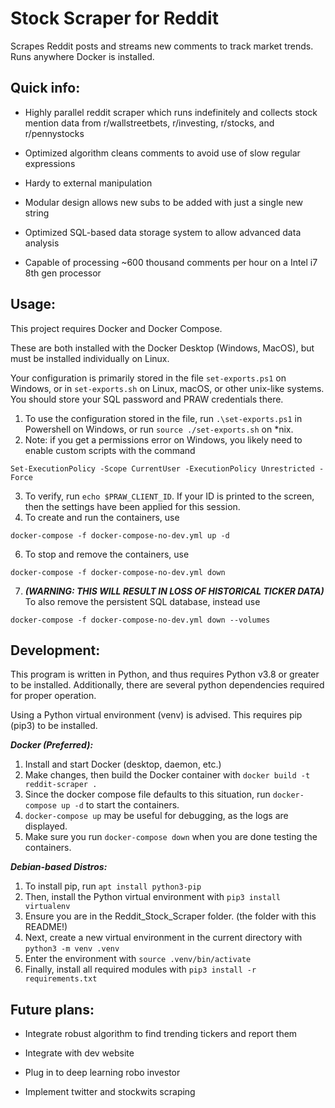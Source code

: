 ﻿# Stock Scraper for Reddit
Scrapes Reddit posts and streams new comments to track market trends.
Runs anywhere Docker is installed.

## Quick info:
  - Highly parallel reddit scraper which runs indefinitely and collects stock mention data from r/wallstreetbets, r/investing, r/stocks, and r/pennystocks
  
  - Optimized algorithm cleans comments to avoid use of slow regular expressions
  
  - Hardy to external manipulation
  
  - Modular design allows new subs to be added with just a single new string
  
  - Optimized SQL-based data storage system to allow advanced data analysis
  
  - Capable of processing ~600 thousand comments per hour on a Intel i7 8th gen processor
  
## Usage:
  This project requires Docker and Docker Compose.

  These are both installed with the Docker Desktop (Windows, MacOS), but must be installed individually on Linux.

  Your configuration is primarily stored in the file ```set-exports.ps1``` on Windows, or in ```set-exports.sh``` on Linux, macOS, or other unix-like systems. You should store your SQL password and PRAW credentials there.

  1. To use the configuration stored in the file, run ```.\set-exports.ps1``` in Powershell on Windows, or run ```source ./set-exports.sh``` on *nix.
  2. Note: if you get a permissions error on Windows, you likely need to enable custom scripts with the command
  ```
  Set-ExecutionPolicy -Scope CurrentUser -ExecutionPolicy Unrestricted -Force
  ```
  3. To verify, run ```echo $PRAW_CLIENT_ID```. If your ID is printed to the screen, then the settings have been applied for this session.
  4. To create and run the containers, use
  ```
  docker-compose -f docker-compose-no-dev.yml up -d
  ```
  6. To stop and remove the containers, use
  ```
  docker-compose -f docker-compose-no-dev.yml down
  ```
  7. ***(WARNING: THIS WILL RESULT IN LOSS OF HISTORICAL TICKER DATA)*** To also remove the persistent SQL database, instead use
  ```
  docker-compose -f docker-compose-no-dev.yml down --volumes
  ```
  

## Development:
  This program is written in Python, and thus requires Python v3.8 or greater to be installed. Additionally, there are several python dependencies required for proper operation.

  Using a Python virtual environment (venv) is advised. This requires pip (pip3) to be installed.

  ***Docker (Preferred):***
  1. Install and start Docker (desktop, daemon, etc.)
  2. Make changes, then build the Docker container with ```docker build -t reddit-scraper .```
  3. Since the docker compose file defaults to this situation, run ```docker-compose up -d``` to start the containers.
  4. ```docker-compose up``` may be useful for debugging, as the logs are displayed.
  5. Make sure you run ```docker-compose down``` when you are done testing the containers.

  ***Debian-based Distros:***
  1. To install pip, run ```apt install python3-pip```
  2. Then, install the Python virtual environment with ```pip3 install virtualenv```
  3. Ensure you are in the Reddit_Stock_Scraper folder. (the folder with this README!) 
  4. Next, create a new virtual environment in the current directory with ```python3 -m venv .venv```
  5. Enter the environment with ```source .venv/bin/activate```
  6. Finally, install all required modules with ```pip3 install -r requirements.txt```
    
## Future plans:
  - Integrate robust algorithm to find trending tickers and report them
  
  - Integrate with dev website
  
  - Plug in to deep learning robo investor
  
  - Implement twitter and stockwits scraping
